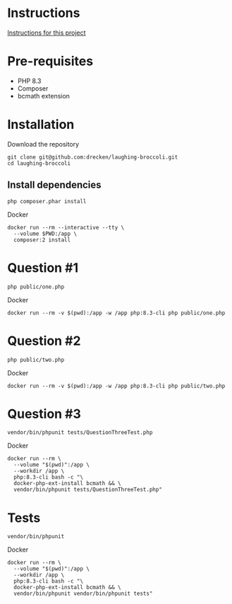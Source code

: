 # Instructions

[Instructions for this project](INSTRUCTIONS.md)

# Pre-requisites

- PHP 8.3
- Composer
- bcmath extension

# Installation

Download the repository

```
git clone git@github.com:drecken/laughing-broccoli.git
cd laughing-broccoli
```

## Install dependencies

```
php composer.phar install
```

Docker

```
docker run --rm --interactive --tty \
  --volume $PWD:/app \
  composer:2 install
```

# Question #1

```
php public/one.php
```

Docker

```
docker run --rm -v $(pwd):/app -w /app php:8.3-cli php public/one.php
```

# Question #2

```
php public/two.php
```

Docker

```
docker run --rm -v $(pwd):/app -w /app php:8.3-cli php public/two.php
```

# Question #3

```
vendor/bin/phpunit tests/QuestionThreeTest.php
```

Docker

```
docker run --rm \
  --volume "$(pwd)":/app \
  --workdir /app \
  php:8.3-cli bash -c "\
  docker-php-ext-install bcmath && \
  vendor/bin/phpunit tests/QuestionThreeTest.php"
```

# Tests

```
vendor/bin/phpunit
```

Docker

```
docker run --rm \
  --volume "$(pwd)":/app \
  --workdir /app \
  php:8.3-cli bash -c "\
  docker-php-ext-install bcmath && \
  vendor/bin/phpunit vendor/bin/phpunit tests"
```